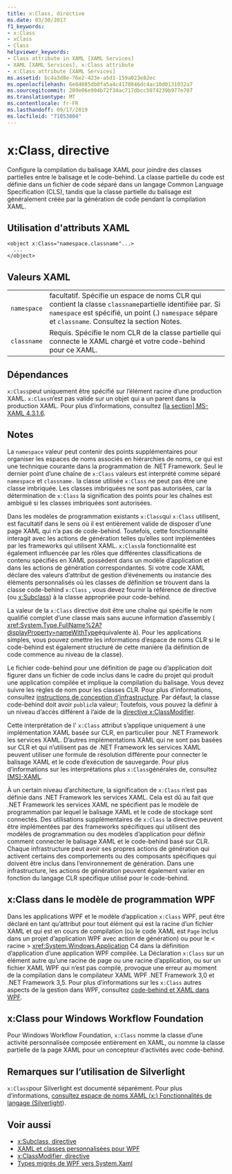```yaml
---
title: x:Class, directive
ms.date: 03/30/2017
f1_keywords:
- x:Class
- xClass
- Class
helpviewer_keywords:
- Class attribute in XAML [XAML Services]
- XAML [XAML Services], x:Class attribute
- x:Class attribute [XAML Services]
ms.assetid: bc4a3d8e-76e2-423e-a5d1-159a023e82ec
ms.openlocfilehash: 6e04085db0fa5a4c4170846dc4ac10d0131032a7
ms.sourcegitcommit: 289e06e904b72f34ac717dbcc5074239b977e707
ms.translationtype: MT
ms.contentlocale: fr-FR
ms.lasthandoff: 09/17/2019
ms.locfileid: "71053804"
---
```

# <a name="xclass-directive"></a>x:Class, directive
Configure la compilation du balisage XAML pour joindre des classes partielles entre le balisage et le code-behind. La classe partielle du code est définie dans un fichier de code séparé dans un langage Common Language Specification (CLS), tandis que la classe partielle du balisage est généralement créée par la génération de code pendant la compilation XAML.  
  
## <a name="xaml-attribute-usage"></a>Utilisation d'attributs XAML  
  
```xaml  
<object x:Class="namespace.classname"...>  
  ...  
</object>  
```  
  
## <a name="xaml-values"></a>Valeurs XAML  
  
|||  
|-|-|  
|`namespace`|facultatif. Spécifie un espace de noms CLR qui contient la classe `classname`partielle identifiée par. Si `namespace` est spécifié, un point (.) `namespace` sépare et `classname`. Consultez la section Notes.|  
|`classname`|Requis. Spécifie le nom CLR de la classe partielle qui connecte le XAML chargé et votre code-behind pour ce XAML.|  
  
## <a name="dependencies"></a>Dépendances  
 `x:Class`peut uniquement être spécifié sur l’élément racine d’une production XAML. `x:Class`n’est pas valide sur un objet qui a un parent dans la production XAML. Pour plus d’informations, consultez [ \[la section\] MS-XAML 4.3.1.6](https://go.microsoft.com/fwlink/?LinkId=114525).  
  
## <a name="remarks"></a>Notes  
 La `namespace` valeur peut contenir des points supplémentaires pour organiser les espaces de noms associés en hiérarchies de noms, ce qui est une technique courante dans la programmation de .NET Framework. Seul le dernier point d’une chaîne de `x:Class` valeurs est interprété comme séparé `namespace` et `classname.` la classe utilisée `x:Class` ne peut pas être une classe imbriquée. Les classes imbriquées ne sont pas autorisées, car la détermination de `x:Class` la signification des points pour les chaînes est ambiguë si les classes imbriquées sont autorisées.  
  
 Dans les modèles de programmation existants `x:Class`qui `x:Class` utilisent, est facultatif dans le sens où il est entièrement valide de disposer d’une page XAML qui n’a pas de code-behind. Toutefois, cette fonctionnalité interagit avec les actions de génération telles qu’elles sont implémentées par les frameworks qui utilisent XAML. `x:Class`la fonctionnalité est également influencée par les rôles que différentes classifications de contenu spécifiés en XAML possèdent dans un modèle d’application et dans les actions de génération correspondantes. Si votre code XAML déclare des valeurs d’attribut de gestion d’événements ou instancie des éléments personnalisés où les classes de définition se trouvent dans la classe code-behind `x:Class` , vous devez fournir la référence de directive (ou [x:Subclass](x-subclass-directive.md)) à la classe appropriée pour code-behind.  
  
 La valeur de la `x:Class` directive doit être une chaîne qui spécifie le nom qualifié complet d’une classe mais sans aucune information d’assembly ( <xref:System.Type.FullName%2A?displayProperty=nameWithType>équivalente à). Pour les applications simples, vous pouvez omettre les informations d’espace de noms CLR si le code-behind est également structuré de cette manière (la définition de code commence au niveau de la classe).  
  
 Le fichier code-behind pour une définition de page ou d’application doit figurer dans un fichier de code inclus dans le cadre du projet qui produit une application compilée et implique la compilation du balisage. Vous devez suivre les règles de nom pour les classes CLR. Pour plus d’informations, consultez [instructions de conception d’infrastructure](../../standard/design-guidelines/index.md). Par défaut, la classe code-behind doit avoir `public`la valeur; Toutefois, vous pouvez la définir à un niveau d’accès différent à l’aide de la [directive x:ClassModifier](x-classmodifier-directive.md).  
  
 Cette interprétation de l' `x:Class` attribut s’applique uniquement à une implémentation XAML basée sur CLR, en particulier pour .NET Framework les services XAML. D’autres implémentations XAML qui ne sont pas basées sur CLR et qui n’utilisent pas de .NET Framework les services XAML peuvent utiliser une formule de résolution différente pour connecter le balisage XAML et le code d’exécution de sauvegarde. Pour plus d’informations sur les interprétations plus `x:Class`générales de, consultez [ \[MS\]-XAML](https://go.microsoft.com/fwlink/?LinkId=114525).  
  
 À un certain niveau d’architecture, la signification de `x:Class` n’est pas définie dans .NET Framework les services XAML. Cela est dû au fait que .NET Framework les services XAML ne spécifient pas le modèle de programmation par lequel le balisage XAML et le code de stockage sont connectés. Des utilisations supplémentaires de `x:Class` la directive peuvent être implémentées par des frameworks spécifiques qui utilisent des modèles de programmation ou des modèles d’application pour définir comment connecter le balisage XAML et le code-behind basé sur CLR. Chaque infrastructure peut avoir ses propres actions de génération qui activent certains des comportements ou des composants spécifiques qui doivent être inclus dans l’environnement de génération. Dans une infrastructure, les actions de génération peuvent également varier en fonction du langage CLR spécifique utilisé pour le code-behind.  
  
## <a name="xclass-in-the-wpf-programming-model"></a>x:Class dans le modèle de programmation WPF  
 Dans les applications WPF et le modèle d’application `x:Class` WPF, peut être déclaré en tant qu’attribut pour tout élément qui est la racine d’un fichier XAML et qui est en cours de compilation (où le code XAML est `Page` inclus dans un projet d’application WPF avec action de génération) ou pour le < racine > <xref:System.Windows.Application> C4 dans la définition d’application d’une application WPF compilée. La Déclaration `x:Class` sur un élément autre qu’une racine de page ou une racine d’application, ou sur un fichier XAML WPF qui n’est pas compilé, provoque une erreur au moment de la compilation dans le compilateur XAML WPF .NET Framework 3,0 et .NET Framework 3,5. Pour plus d’informations sur les `x:Class` autres aspects de la gestion dans WPF, consultez [code-behind et XAML dans WPF](../wpf/advanced/code-behind-and-xaml-in-wpf.md).  
  
## <a name="xclass-for-windows-workflow-foundation"></a>x:Class pour Windows Workflow Foundation  
 Pour Windows Workflow Foundation, `x:Class` nomme la classe d’une activité personnalisée composée entièrement en XAML, ou nomme la classe partielle de la page XAML pour un concepteur d’activités avec code-behind.  
  
## <a name="silverlight-usage-notes"></a>Remarques sur l’utilisation de Silverlight  
 `x:Class`pour Silverlight est documenté séparément. Pour plus d’informations, [consultez espace de noms XAML (x:) Fonctionnalités de langage (Silverlight](https://go.microsoft.com/fwlink/?LinkId=199081)).  
  
## <a name="see-also"></a>Voir aussi

- [x:Subclass, directive](x-subclass-directive.md)
- [XAML et classes personnalisées pour WPF](../wpf/advanced/xaml-and-custom-classes-for-wpf.md)
- [x:ClassModifier, directive](x-classmodifier-directive.md)
- [Types migrés de WPF vers System.Xaml](types-migrated-from-wpf-to-system-xaml.md)
